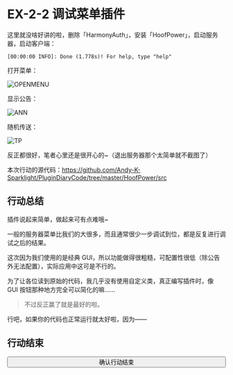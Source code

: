 # EX-2-2 调试菜单插件

这里就没啥好讲的啦，删除「HarmonyAuth」，安装「HoofPower」，启动服务器，启动客户端：

```
[00:00:00 INFO]: Done (1.778s)! For help, type "help"
```

打开菜单：

![OPENMENU](https://www.picbed.cn/images/2021/02/06/image6d13935ac16cfabd.png)

显示公告：

![ANN](https://www.picbed.cn/images/2021/02/06/image625bd2e6cdd93430.png)

随机传送：

![TP](https://www.picbed.cn/images/2021/02/06/imagee1678af097a80f0f.png)

反正都很好，笔者心里还是很开心的~（退出服务器那个太简单就不截图了）

本次行动的源代码：https://github.com/Andy-K-Sparklight/PluginDiaryCode/tree/master/HoofPower/src

## 行动总结

插件说起来简单，做起来可有点难哦~

一般的服务器菜单比我们的大很多，而且通常很少一步调试到位，都是反复进行调试之后的结果。

这次因为我们使用的是经典 GUI，所以功能做得很粗糙，可配置性很低（除公告外无法配置），实际应用中这可是不行的。

为了让各位读到原始的代码，我几乎没有使用自定义类，真正编写插件时，像 GUI 按钮那种地方完全可以简化的嘛……

> 不过反正赢了就是最好的啦。

行吧，如果你的代码也正常运行就太好啦，因为——

## 行动结束

<button type='button' class="btn btn-info" style="width:100%;transition:500ms;" onclick="$('#hideEle').show();this.onclick=function(){};this.className='btn btn-success';this.innerHTML=this.innerHTML.replace('question','check').replace('确认行动结束','恭喜！');"><i class="fa fa-question"></i> 确认行动结束</button>

<div id='hideEle' style='display:none;'>

第三个插件……回顾我们第一次写的「Hello World」插件，笔者也不由得感慨：进步真的好快！

实际上到此，Bukkit 插件开发的基本知识就结束了，下一章里我们会讲一些高级的内容，诸如数据库、反射等。在完成最后一次演习——「HarmonyAuth SMART」后，我们就会开始进入真正的开发思维啦~

挑战就在你面前——但，你是不是觉得没有像之前面对「Hello World」插件时那么紧张了呢？这是因为你学习了更多的知识啦~

哎哎哎，别急着翻下一页呀，听首歌再走嘛~

（如果我知道你没有听的话，我下次就要开自动播放了哦~）

<iframe frameborder="no" border="0" marginwidth="0" marginheight="0" width="100%" height="86" src="//music.163.com/outchain/player?type=2&id=1401841102&auto=0&height=66"></iframe>

</div>